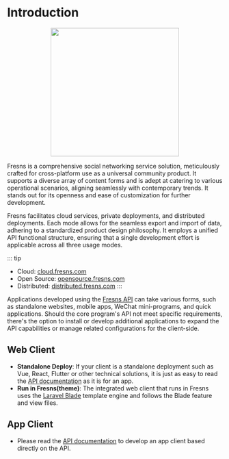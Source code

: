 # Introduction

<p align="center"><img src="https://images.fresns.com/logo-2021.png" width="300"></p>

Fresns is a comprehensive social networking service solution, meticulously crafted for cross-platform use as a universal community product. It supports a diverse array of content forms and is adept at catering to various operational scenarios, aligning seamlessly with contemporary trends. It stands out for its openness and ease of customization for further development.

Fresns facilitates cloud services, private deployments, and distributed deployments. Each mode allows for the seamless export and import of data, adhering to a standardized product design philosophy. It employs a unified API functional structure, ensuring that a single development effort is applicable across all three usage modes.

::: tip
- Cloud: [cloud.fresns.com](https://cloud.fresns.com)
- Open Source: [opensource.fresns.com](https://opensource.fresns.com)
- Distributed: [distributed.fresns.com](https://distributed.fresns.com)
:::

Applications developed using the [Fresns API](/api/) can take various forms, such as standalone websites, mobile apps, WeChat mini-programs, and quick applications. Should the core program's API not meet specific requirements, there's the option to install or develop additional applications to expand the API capabilities or manage related configurations for the client-side.

## Web Client

- **Standalone Deploy**: If your client is a standalone deployment such as Vue, React, Flutter or other technical solutions, it is just as easy to read the [API documentation](/api/) as it is for an app.
- **Run in Fresns(theme)**: The integrated web client that runs in Fresns uses the [Laravel Blade](https://laravel.com/docs/10.x/blade) template engine and follows the Blade feature and view files.

## App Client

- Please read the [API documentation](/api/) to develop an app client based directly on the API.
